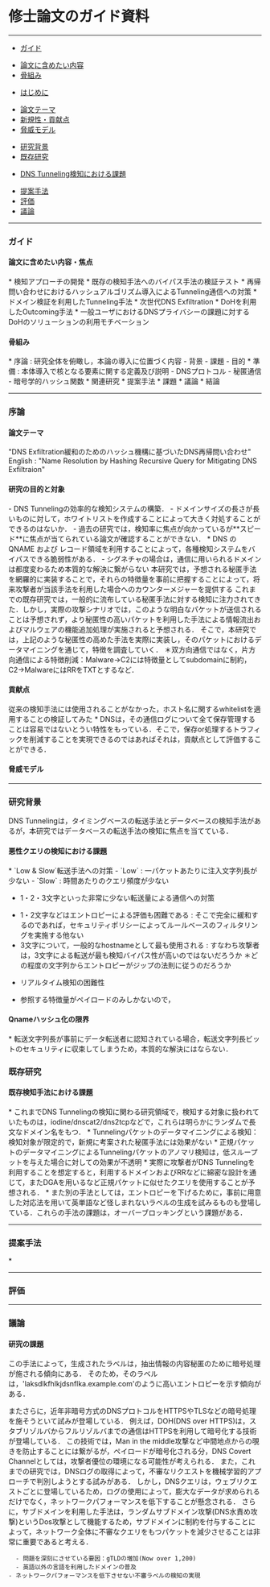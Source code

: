 # 修士論文のガイド資料

---
<!--TOC-->
* [ガイド](#guide)
 - [論文に含めたい内容](#content)
 - [骨組み](#chapter)
* [はじめに](#intro)
 - [論文テーマ](#theme)
 - [新規性・貢献点](#contribution)
 - [脅威モデル](#model)
* [研究背景](#background)
* [既存研究](#related-works)
 - [DNS Tunneling検知における課題](#problem)
* [提案手法](#idea)
* [評価](#analsys)
* [議論](#discussion)



---
<h3 id='guide'>ガイド</h3>
<h4 id='content'>論文に含めたい内容・焦点</h4>
* 検知アプローチの開発
* 既存の検知手法へのバイパス手法の検証テスト
* 再帰問い合わせにおけるハッシュアルゴリズム導入によるTunneling通信への対策
* ドメイン検証を利用したTunneling手法
* 次世代DNS Exfiltration
* DoHを利用したOutcoming手法
* 一般ユーザにおけるDNSプライバシーの課題に対するDoHのソリューションの利用モチベーション

<h4 id='chapter'>骨組み</h4>
* 序論 : 研究全体を俯瞰し，本論の導入に位置づく内容
 - 背景
 - 課題
 - 目的
* 準備 : 本体導入で核となる要素に関する定義及び説明
 - DNSプロトコル
 - 秘匿通信
 - 暗号学的ハッシュ関数
* 関連研究
* 提案手法
* 課題
* 議論
* 結論



---
<h3 id='intro'>序論</h3>
<h4 id='theme'>論文テーマ</h4>

"DNS Exfiltration緩和のためのハッシュ機構に基づいたDNS再帰問い合わせ"
English : "Name Resolution by Hashing Recursive Query for Mitigating DNS Exfiltraion"


<h4 id='purpose'>研究の目的と対象</h4>
- DNS Tunnelingの効率的な検知システムの構築．
- ドメインサイズの長さが長いものに対して，ホワイトリストを作成することによって大きく対処することができるのはないか．
- 過去の研究では，検知率に焦点が向かっているが**スピード**に焦点が当てられている論文が確認することができない．
* DNS のQNAME および レコード領域を利用することによって，各種検知システムをバイパスできる脆弱性がある．
  - シグネチャの場合は，通信に用いられるドメインは都度変わるため本質的な解決に繋がらない
本研究では，予想される秘匿手法を網羅的に実装することで，それらの特徴量を事前に把握することによって，将来攻撃者が当該手法を利用した場合へのカウンターメジャーを提供する
 これまでの既存研究では，一般的に流布している秘匿手法に対する検知に注力されてきた．しかし，実際の攻撃シナリオでは，このような明白なパケットが送信されることは予想されず，より秘匿性の高いパケットを利用した手法による情報流出およびマルウェアの機能追加処理が実施されると予想される．
 そこで，本研究では，上記のような秘匿性の高めた手法を実際に実装し，そのパケットにおけるデータマイニングを通じて，特徴を調査していく．
 ＊双方向通信ではなく，片方向通信による特徴削減：Malware->C2には特徴量としてsubdomainに制約，C2->MalwareにはRRをTXTとするなど．



<h4 id='contribution'>貢献点</h4>
従来の検知手法には使用されることがなかった，ホスト名に関するwhitelistを適用することの検証してみた
* DNSは，その通信ログについて全て保存管理することは容易ではないとうい特性をもっている．そこで，保存or処理するトラフィックを削減することを実現できるのではあればそれは，貢献点として評価することができる．

<h4 id='model'>脅威モデル</h4>



---
<h3 id='background'>研究背景</h3>
DNS Tunnelingは，タイミングベースの転送手法とデータベースの検知手法があるが，本研究ではデータベースの転送手法の検知に焦点を当てている．

<h4 id='detection'>悪性クエリの検知における課題</h4>
* `Low & Slow`転送手法への対策
 - `Low`  : 一パケットあたりに注入文字列長が少ない
 - `Slow` : 時間あたりのクエリ頻度が少ない



* 1・2・3文字といった非常に少ない転送量による通信への対策
 - 1・2文字などはエントロピーによる評価も困難である : そこで完全に緩和するのであれば，セキュリティポリシーによってルールベースのフィルタリングを実施する他ない
 - 3文字について，一般的なhostnameとして最も使用される : すなわち攻撃者は，3文字による転送が最も検知バイパス性が高いのではないだろうか
 ＊どの程度の文字列からエントロピーがジップの法則に従うのだろうか
* リアルタイム検知の困難性
 - 参照する特徴量がペイロードのみしかないので，

<h4 id='hash'>Qnameハッシュ化の限界</h4>
* 転送文字列長が事前にデータ転送者に認知されている場合，転送文字列長ビットのセキュリティに収束してしまうため，本質的な解決にはならない．




<h3 id='related-works'>既存研究</h3>

<h4 id='problem'>既存検知手法における課題</h4>
* これまでDNS Tunnelingの検知に関わる研究領域で，検知する対象に扱われていたものは，iodine/dnscat2/dns2tcpなどで，これらは明らかにランダムで長文なドメイン名をもつ．
* Tunnelingパケットのデータマイニングによる検知：検知対象が限定的で，新規に考案された秘匿手法には効果がない
* 正規パケットのデータマイニングによるTunnelingパケットのアノマリ検知は，低スループットを与えた場合に対しての効果が不透明
* 実際に攻撃者がDNS Tunnelingを利用することを想定すると，利用するドメインおよびRRなどに綿密な設計を通じて，またDGAを用いるなど正規パケットに似せたクエリを使用することが予想される．
* また別の手法としては，エントロピーを下げるために，事前に用意した対応法を用いて英単語など怪しまれないラベルの生成を試みるものも登場している．これらの手法の課題は，オーバーブロッキングという課題がある．


---
<h3 id='idea'>提案手法</h3>
* 



---
<h3 id='analysis'>評価</h3>



---
<h3 id='discussion'>議論</h3>

<h4 id='problem-proposal'>研究の課題</h4>
この手法によって，生成されたラベルは，抽出情報の内容秘匿のために暗号処理が施される傾向にある．
そのため，そのラベルは，'laksdlkfhlkjdsnflka.example.com'のように高いエントロピーを示す傾向がある．

またさらに，近年非暗号方式のDNSプロトコルをHTTPSやTLSなどの暗号処理を施そうといて試みが登場している．
例えば，DOH(DNS over HTTPS)は，スタブリゾルバからフルリゾルバまでの通信はHTTPSを利用して暗号化する技術が登場している．
この技術では，Man in the middle攻撃など中間地点からの覗きを防止することには繋がるが，ペイロードが暗号化される分，DNS Covert Channelとしては，攻撃者優位の環境になる可能性が考えられる．
また，これまでの研究では，DNSログの取得によって，不審なリクエストを機械学習的アプローチで判別しようとする試みがある．
しかし，DNSクエリは，ウェブリクエストごとに登場しているため，ログの使用によって，膨大なデータが求められるだけでなく，ネットワークパフォーマンスを低下することが懸念される．
  さらに，サブドメインを利用した手法は，ランダムサブドメイン攻撃(DNS水責め攻撃)というDos攻撃として機能するため，サブドメインに制約を付与することによって，ネットワーク全体に不審なクエリをもつパケットを減少させることは非常に重要であると考える．

      - 問題を深刻にさせている要因：gTLDの増加(Now over 1,200)
      - 英語以外の言語を利用したドメインの普及
    - ネットワークパフォーマンスを低下させない不審ラベルの検知の実現
